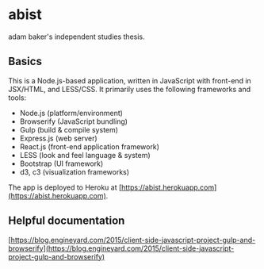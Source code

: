 # abist

adam baker's independent studies thesis.

## Basics

This is a Node.js-based application, written in JavaScript with front-end in JSX/HTML, and LESS/CSS. It primarily uses the following frameworks and tools:

 - Node.js (platform/environment)
 - Browserify (JavaScript bundling)
 - Gulp (build & compile system)
 - Express.js (web server)
 - React.js (front-end application framework)
 - LESS (look and feel language & system)
 - Bootstrap (UI framework)
 - d3, c3 (visualization frameworks)

The app is deployed to Heroku at [https://abist.herokuapp.com](https://abist.herokuapp.com).

## Helpful documentation

[https://blog.engineyard.com/2015/client-side-javascript-project-gulp-and-browserify](https://blog.engineyard.com/2015/client-side-javascript-project-gulp-and-browserify)


